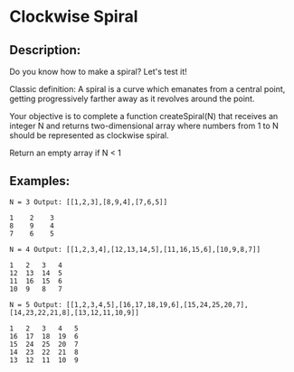 # Clockwise Spiral 

## Description:

Do you know how to make a spiral? Let's test it!

Classic definition: A spiral is a curve which emanates from a central point, getting progressively farther away as it revolves around the point.

Your objective is to complete a function createSpiral(N) that receives an integer N and returns two-dimensional array where numbers from 1 to N should be represented as clockwise spiral.

Return an empty array if N < 1

## Examples:

```
N = 3 Output: [[1,2,3],[8,9,4],[7,6,5]]

1    2    3    
8    9    4    
7    6    5
```

```
N = 4 Output: [[1,2,3,4],[12,13,14,5],[11,16,15,6],[10,9,8,7]]

1   2   3   4
12  13  14  5
11  16  15  6
10  9   8   7
```

```
N = 5 Output: [[1,2,3,4,5],[16,17,18,19,6],[15,24,25,20,7],[14,23,22,21,8],[13,12,11,10,9]]

1   2   3   4   5    
16  17  18  19  6    
15  24  25  20  7    
14  23  22  21  8    
13  12  11  10  9
```